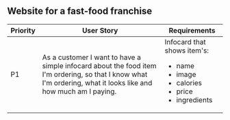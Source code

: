 ## Website for a fast-food franchise

| Priority | User Story | Requirements |
| --- | --- | --- |
| P1 | As a customer I want to have a simple infocard about the food item I'm ordering, so that I know what I'm ordering, what it looks like and how much am I paying. | Infocard that shows item's:<ul><li>name</li><li>image</li><li>calories</li><li>price</li><li>ingredients</li></ul> |
